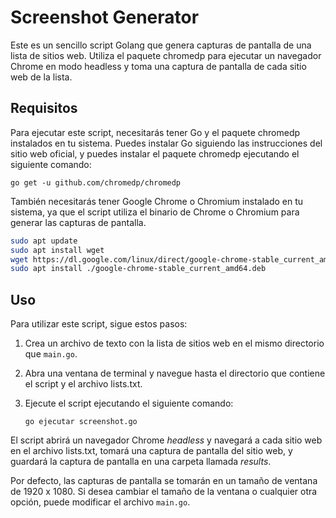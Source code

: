 # Screenshot Generator

Este es un sencillo script Golang que genera capturas de pantalla de una lista de sitios web. Utiliza el paquete chromedp para ejecutar un navegador Chrome en modo headless y toma una captura de pantalla de cada sitio web de la lista.

## Requisitos

Para ejecutar este script, necesitarás tener Go y el paquete chromedp instalados en tu sistema. Puedes instalar Go siguiendo las instrucciones del sitio web oficial, y puedes instalar el paquete chromedp ejecutando el siguiente comando:

`go get -u github.com/chromedp/chromedp`

También necesitarás tener Google Chrome o Chromium instalado en tu sistema, ya que el script utiliza el binario de Chrome o Chromium para generar las capturas de pantalla.

```bash
sudo apt update
sudo apt install wget
wget https://dl.google.com/linux/direct/google-chrome-stable_current_amd64.deb
sudo apt install ./google-chrome-stable_current_amd64.deb
```

## Uso

Para utilizar este script, sigue estos pasos:

1. Crea un archivo de texto con la lista de sitios web en el mismo directorio que `main.go`.
2. Abra una ventana de terminal y navegue hasta el directorio que contiene el script y el archivo lists.txt.
3. Ejecute el script ejecutando el siguiente comando:

   `go ejecutar screenshot.go`

El script abrirá un navegador Chrome _headless_ y navegará a cada sitio web en el archivo lists.txt, tomará una captura de pantalla del sitio web, y guardará la captura de pantalla en una carpeta llamada _results_.

Por defecto, las capturas de pantalla se tomarán en un tamaño de ventana de 1920 x 1080. Si desea cambiar el tamaño de la ventana o cualquier otra opción, puede modificar el archivo `main.go`.
